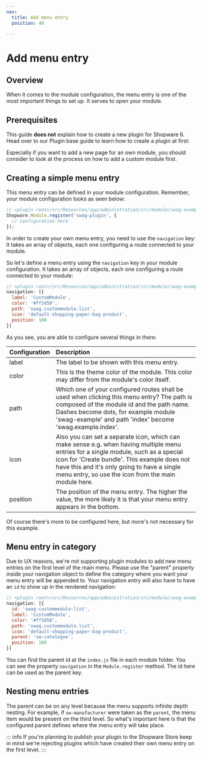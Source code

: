```yaml
---
nav:
  title: Add menu entry
  position: 40

---
```


# Add menu entry

## Overview

When it comes to the module configuration, the menu entry is one of the most important things to set up. It serves to open your module.

## Prerequisites

This guide **does not** explain how to create a new plugin for Shopware 6. Head over to our Plugin base guide to learn how to create a plugin at first:

<PageRef page="../plugin-base-guide" />

Especially if you want to add a new page for an own module, you should consider to look at the process on how to add a custom module first.

<PageRef page="add-custom-module" />

## Creating a simple menu entry

This menu entry can be defined in your module configuration. Remember, your module configuration looks as seen below:

```javascript
// <plugin root>/src/Resources/app/administration/src/module/swag-example/index.js
Shopware.Module.register('swag-plugin', {
  // configuration here
});
```

In order to create your own menu entry, you need to use the `navigation` key: It takes an array of objects, each one configuring a route connected to your module.

So let's define a menu entry using the `navigation` key in your module configuration. It takes an array of objects, each one configuring a route connected to your module:

```javascript
// <plugin root>/src/Resources/app/administration/src/module/swag-example/index.js
navigation: [{
  label: 'CustomModule',
  color: '#ff3d58',
  path: 'swag.custommodule.list',
  icon: 'default-shopping-paper-bag-product',
  position: 100
}]
```

As you see, you are able to configure several things in there:

| Configuration | Description |
| :--- | :--- |
| label | The label to be shown with this menu entry. |
| color | This  is the theme color of the module. This color may differ from the module's color itself. |
| path | Which one of your configured routes shall be used when clicking this menu entry? The path is composed of the module id and the path name. Dashes become dots, for example module 'swag-example' and path 'index' become 'swag.example.index'. |
| icon | Also you can set a separate icon, which can make sense e.g. when having multiple menu entries for a single module, such as a special icon for 'Create bundle'. This example does not have this and it's only going to have a single menu entry, so use the icon from the main module here. |
| position | The position of the menu entry. The higher the value, the more likely it is that your menu entry appears in the bottom. |

Of course there's more to be configured here, but more's not necessary for this example.

## Menu entry in category

Due to UX reasons, we're not supporting plugin modules to add new menu entries on the first level of the main menu. Please use the "parent" property inside your navigation object to define the category where you want your menu entry will be appended to. Your navigation entry will also have to have an `id` to show up in the rendered navigation:

```javascript
// <plugin root>/src/Resources/app/administration/src/module/swag-example/index.js
navigation: [{
  id: 'swag-custommodule-list',
  label: 'CustomModule',
  color: '#ff3d58',
  path: 'swag.custommodule.list',
  icon: 'default-shopping-paper-bag-product',
  parent: 'sw-catalogue',
  position: 100
}]
```

You can find the parent id at the `index.js` file in each module folder. You can see the property `navigation` in the `Module.register` method. The id here can be used as the parent key.

## Nesting menu entries

The parent can be on any level because the menu supports infinite depth nesting. For example, if `sw-manufacturer` were taken as the `parent`, the menu item would be present on the third level. So what's important here is that the configured parent defines where the menu entry will take place.

::: info
If you're planning to publish your plugin to the Shopware Store keep in mind we're rejecting plugins which have created their own menu entry on the first level.
:::
